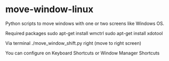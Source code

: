 # move-window-linux
Python scripts to move windows with one or two screens like Windows OS. 

Required packages
sudo apt-get install wmctrl
sudo apt-get install xdotool

Via terminal
./move_window_shift.py right (move to right screen)

You can configure on Keyboard Shortcuts or Window Manager Shortcuts
